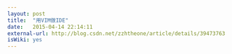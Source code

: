 ```yaml
---
layout: post
title:  "用VIM做IDE"
date:   2015-04-14 22:14:11
external-url: http://blog.csdn.net/zzhtheone/article/details/39473763
isWiki: yes
---
```

